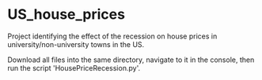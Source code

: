 # US_house_prices
Project identifying the effect of the recession on house prices in university/non-university towns in the US.

Download all files into the same directory, navigate to it in the console, then run the script 'HousePriceRecession.py'.

